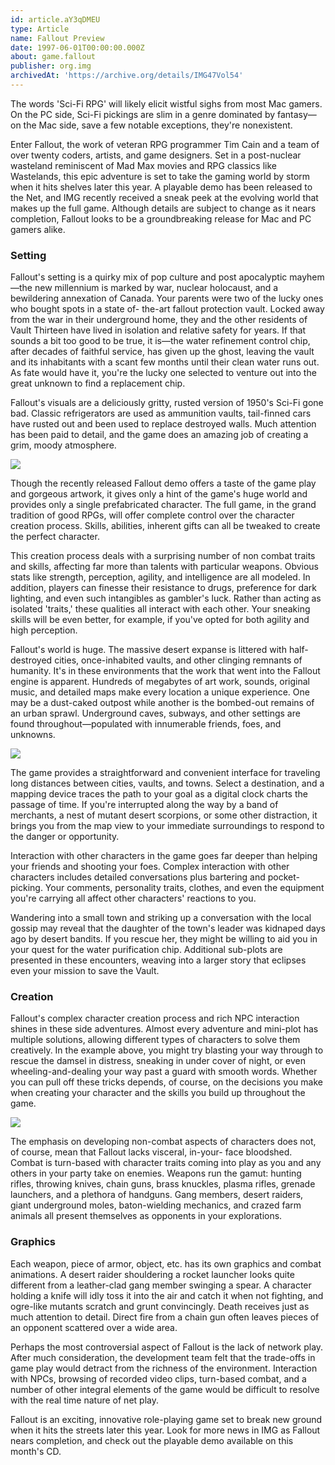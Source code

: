 ```yaml
---
id: article.aY3qDMEU
type: Article
name: Fallout Preview
date: 1997-06-01T00:00:00.000Z
about: game.fallout
publisher: org.img
archivedAt: 'https://archive.org/details/IMG47Vol54'
---
```


The words 'Sci-Fi RPG' will likely elicit wistful sighs from most Mac gamers. On the PC side, Sci-Fi pickings are slim in a genre dominated by fantasy—on the Mac side, save a few notable exceptions, they're nonexistent.

Enter Fallout, the work of veteran RPG programmer Tim Cain and a team of over twenty coders, artists, and game designers. Set in a post-nuclear wasteland reminiscent of Mad Max movies and RPG classics like Wastelands, this epic adventure is set to take the gaming world by storm when it hits shelves later this year. A playable demo has been released to the Net, and IMG recently received a sneak peek at the evolving world that makes up the full game. Although details are subject to change as it nears completion, Fallout looks to be a groundbreaking release for Mac and PC gamers alike.

### Setting

Fallout's setting is a quirky mix of pop culture and post apocalyptic mayhem—the new millennium is marked by war, nuclear holocaust, and a bewildering annexation of Canada. Your parents were two of the lucky ones who bought spots in a state of- the-art fallout protection vault. Locked away from the war in their underground home, they and the other residents of Vault Thirteen have lived in isolation and relative safety for years. If that sounds a bit too good to be true, it is—the water refinement control chip, after decades of faithful service, has given up the ghost, leaving the vault and its inhabitants with a scant few months until their clean water runs out. As fate would have it, you're the lucky one selected to venture out into the great unknown to find a replacement chip.

Fallout's visuals are a deliciously gritty, rusted version of 1950's Sci-Fi gone bad. Classic refrigerators are used as ammunition vaults, tail-finned cars have rusted out and been used to replace destroyed walls. Much attention has been paid to detail, and the game does an amazing job of creating a grim, moody atmosphere.

![](/_media/reprints/fallout-vault.png)

Though the recently released Fallout demo offers a taste of the game play and gorgeous artwork, it gives only a hint of the game's huge world and provides only a single prefabricated character. The full game, in the grand tradition of good RPGs, will offer complete control over the character creation process. Skills, abilities, inherent gifts can all be tweaked to create the perfect character.

This creation process deals with a surprising number of non combat traits and skills, affecting far more than talents with particular weapons. Obvious stats like strength, perception, agility, and intelligence are all modeled. In addition, players can finesse their resistance to drugs, preference for dark lighting, and even such intangibles as gambler's luck. Rather than acting as isolated 'traits,' these qualities all interact with each other. Your sneaking skills will be even better, for example, if you've opted for both agility and high perception.

Fallout's world is huge. The massive desert expanse is littered with half-destroyed cities, once-inhabited vaults, and other clinging remnants of humanity. It's in these environments that the work that went into the Fallout engine is apparent. Hundreds of megabytes of art work, sounds, original music, and detailed maps make every location a unique experience. One may be a dust-caked outpost while another is the bombed-out remains of an urban sprawl. Underground caves, subways, and other settings are found throughout—populated with innumerable friends, foes, and unknowns.

![](/_media/reprints/fallout-sprites.png)

The game provides a straightforward and convenient interface for traveling long distances between cities, vaults, and towns. Select a destination, and a mapping device traces the path to your goal as a digital clock charts the passage of time. If you're interrupted along the way by a band of merchants, a nest of mutant desert scorpions, or some other distraction, it brings you from the map view to your immediate surroundings to respond to the danger or opportunity.

Interaction with other characters in the game goes far deeper than helping your friends and shooting your foes. Complex interaction with other characters includes detailed conversations plus bartering and pocket-picking. Your comments, personality traits, clothes, and even the equipment you're carrying all affect other characters' reactions to you.

Wandering into a small town and striking up a conversation with the local gossip may reveal that the daughter of the town's leader was kidnaped days ago by desert bandits. If you rescue her, they might be willing to aid you in your quest for the water purification chip. Additional sub-plots are presented in these encounters, weaving into a larger story that eclipses even your mission to save the Vault.

### Creation

Fallout's complex character creation process and rich NPC interaction shines in these side adventures. Almost every adventure and mini-plot has multiple solutions, allowing different types of characters to solve them creatively. In the example above, you might try blasting your way through to rescue the damsel in distress, sneaking in under cover of night, or even wheeling-and-dealing your way past a guard with smooth words. Whether you can pull off these tricks depends, of course, on the decisions you make when creating your character and the skills you build up throughout the game.

![](/_media/reprints/fallout-special.png)

The emphasis on developing non-combat aspects of characters does not, of course, mean that Fallout lacks visceral, in-your- face bloodshed. Combat is turn-based with character traits coming into play as you and any others in your party take on enemies. Weapons run the gamut: hunting rifles, throwing knives, chain guns, brass knuckles, plasma rifles, grenade launchers, and a plethora of handguns. Gang members, desert raiders, giant underground moles, baton-wielding mechanics, and crazed farm animals all present themselves as opponents in your explorations.

### Graphics

Each weapon, piece of armor, object, etc. has its own graphics and combat animations. A desert raider shouldering a rocket launcher looks quite different from a leather-clad gang member swinging a spear. A character holding a knife will idly toss it into the air and catch it when not fighting, and ogre-like mutants scratch and grunt convincingly. Death receives just as much attention to detail. Direct fire from a chain gun often leaves pieces of an opponent scattered over a wide area.

Perhaps the most controversial aspect of Fallout is the lack of network play. After much consideration, the development team felt that the trade-offs in game play would detract from the richness of the environment. Interaction with NPCs, browsing of recorded video clips, turn-based combat, and a number of other integral elements of the game would be difficult to resolve with the real time nature of net play.

Fallout is an exciting, innovative role-playing game set to break new ground when it hits the streets later this year. Look for more news in IMG as Fallout nears completion, and check out the playable demo available on this month's CD.
